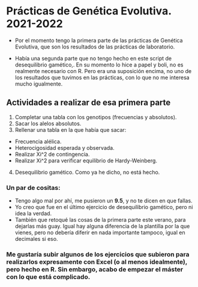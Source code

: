 # Prácticas de Genética Evolutiva. 2021-2022

* Por el momento tengo la primera parte de las prácticas de Genética Evolutiva, que son los resultados de las prácticas de laboratorio.

* Había una segunda parte que no tengo hecho en este script de desequilibrio gamético,. En su momento lo hice a papel y boli, no es realmente necesario con R. Pero era una suposición encima, no uno de los resultados que tuvimos en las prácticas, con lo que no me interesa mucho igualmente.

## **Actividades a realizar de esa primera parte**

1) Completar una tabla con los genotipos (frecuencias y absolutos).
2) Sacar los alelos absolutos.
3) Rellenar una tabla en la que había que sacar:
  - Frecuencia alélica.
  - Heterocigosidad esperada y observada.
  - Realizar Xi^2 de contingencia.
  - Realizar Xi^2 para verificar equilibrio de Hardy-Weinberg.
4) Desequilibrio gamético. Como ya he dicho, no está hecho.

### Un par de cositas: 
* Tengo algo mal por ahí, me pusieron un **9.5**, y no te dicen en que fallas.
* Yo creo que fue en  el último ejercicio de desequilibrio gamético, pero ni idea la verdad.
* También que retoqué las cosas de la primera parte este verano, para dejarlas más guay. Igual hay alguna diferencia de la plantilla por la que vienes, pero no debería diferir en nada importante tampoco, igual en decimales si eso.


### Me gustaría subir algunos de los ejercicios que subieron para realizarlos expresamente con Excel (o al menos idealmente), pero hecho en R. Sin embargo, acabo de empezar el máster con lo que está complicado.


